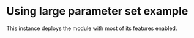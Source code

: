 # Using large parameter set example

This instance deploys the module with most of its features enabled.
